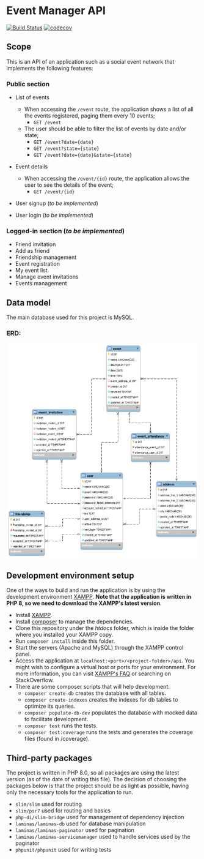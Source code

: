 # Event Manager API

[![Build Status](https://travis-ci.com/edumarques/event-manager-api.svg?branch=master)](https://travis-ci.com/edumarques/event-manager-api)
[![codecov](https://codecov.io/gh/edumarques/event-manager-api/branch/master/graph/badge.svg)](https://codecov.io/gh/edumarques/event-manager-api)

## Scope
This is an API of an application such as a social event network that implements the following features:

### Public section

- List of events
    - When accessing the `/event` route, the application shows a list of all the events registered, paging them every 10 events;
        - `GET /event`
    - The user should be able to filter the list of events by date and/or state;
        - `GET /event?date={date}`
        - `GET /event?state={state}`
        - `GET /event?date={date}&state={state}`
    
- Event details
    - When accessing the `/event/{id}` route, the application allows the user to see the details of the event;
        - `GET /event/{id}`
    
- User signup (*to be implemented*)
- User login (*to be implemented*)

### Logged-in section (*to be implemented*)

- Friend invitation
- Add as friend
- Friendship management
- Event registration
- My event list
- Manage event invitations
- Events management

## Data model

The main database used for this project is MySQL.

### ERD:

![Event Manager ERD](erd_event_manager.png "Event Manager ERD")

## Development environment setup

One of the ways to build and run the application is by using the development environment [XAMPP](https://www.apachefriends.org/index.html).
__Note that the application is written in PHP 8, so we need to download the XAMPP's latest version__.

- Install [XAMPP](https://www.apachefriends.org/index.html).
- Install [composer](https://getcomposer.org/) to manage the dependencies.
- Clone this repository under the _htdocs_ folder, which is inside the folder where you installed your XAMPP copy.
- Run `composer install` inside this folder.
- Start the servers (Apache and MySQL) through the XAMPP control panel.
- Access the application at `localhost:<port>/<project-folder>/api`. You might wish to configure a virtual host or ports for your environment. For more information, you can visit [XAMPP's FAQ](https://www.apachefriends.org/faq_windows.html) or searching on StackOverflow.
- There are some composer scripts that will help development:
    - `composer create-db` creates the database with all tables.
    - `composer create-indexes` creates the indexes for db tables to optimize its queries.
    - `composer populate-db-dev` populates the database with mocked data to facilitate development.
    - `composer test` runs the tests.
    - `composer test:coverage` runs the tests and generates the coverage files (found in /coverage).
    
## Third-party packages

The project is written in PHP 8.0, so all packages are using the latest version (as of the date of writing this file). The decision of choosing the packages below is that the project should be as light as possible, having only the necessary tools for the application to run.

- `slim/slim` used for routing
- `slim/psr7` used for routing and basics
- `php-di/slim-bridge` used for management of dependency injection
- `laminas/laminas-db` used for database manipulation
- `laminas/laminas-paginator` used for pagination
- `laminas/laminas-servicemanager` used to handle services used by the paginator
- `phpunit/phpunit` used for writing tests